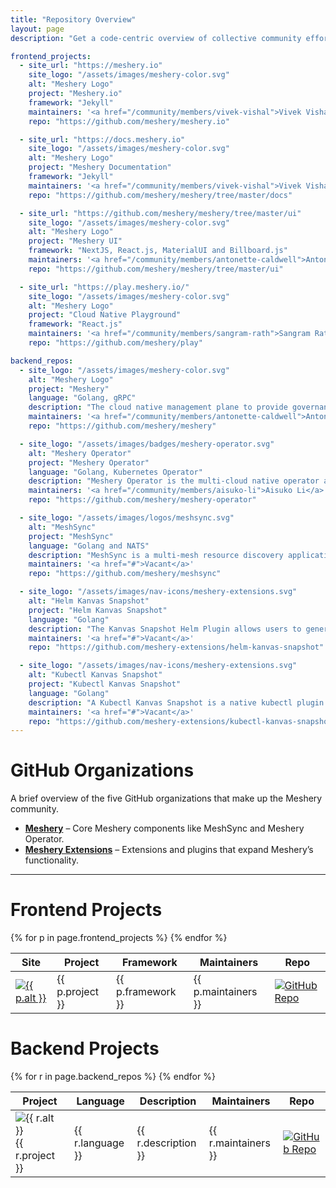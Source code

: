 ```yaml
---
title: "Repository Overview"
layout: page
description: "Get a code-centric overview of collective community efforts."

frontend_projects:
  - site_url: "https://meshery.io"
    site_logo: "/assets/images/meshery-color.svg"
    alt: "Meshery Logo"
    project: "Meshery.io"
    framework: "Jekyll"
    maintainers: '<a href="/community/members/vivek-vishal">Vivek Vishal</a>'
    repo: "https://github.com/meshery/meshery.io"

  - site_url: "https://docs.meshery.io"
    site_logo: "/assets/images/meshery-color.svg"
    alt: "Meshery Logo"
    project: "Meshery Documentation"
    framework: "Jekyll"
    maintainers: '<a href="/community/members/vivek-vishal">Vivek Vishal</a>'
    repo: "https://github.com/meshery/meshery/tree/master/docs"

  - site_url: "https://github.com/meshery/meshery/tree/master/ui"
    site_logo: "/assets/images/meshery-color.svg"
    alt: "Meshery Logo"
    project: "Meshery UI"
    framework: "NextJS, React.js, MaterialUI and Billboard.js"
    maintainers: '<a href="/community/members/antonette-caldwell">Antonette Caldwell</a>, <a href="/community/members/aabid-sofi">Aabid Sofi</a>'
    repo: "https://github.com/meshery/meshery/tree/master/ui"

  - site_url: "https://play.meshery.io/"
    site_logo: "/assets/images/meshery-color.svg"
    alt: "Meshery Logo"
    project: "Cloud Native Playground"
    framework: "React.js"
    maintainers: '<a href="/community/members/sangram-rath">Sangram Rath</a>'
    repo: "https://github.com/meshery/play"

backend_repos:
  - site_logo: "/assets/images/meshery-color.svg"
    alt: "Meshery Logo"
    project: "Meshery"
    language: "Golang, gRPC"
    description: "The cloud native management plane to provide governance and backend system integration. Golang, gRPC, NATS, CloudEvents"
    maintainers: '<a href="/community/members/antonette-caldwell">Antonette Caldwell</a>, <a href="/community/members/uzair-shaikh">Uzair Shaikh</a>'
    repo: "https://github.com/meshery/meshery"

  - site_logo: "/assets/images/badges/meshery-operator.svg"
    alt: "Meshery Operator"
    project: "Meshery Operator"
    language: "Golang, Kubernetes Operator"
    description: "Meshery Operator is the multi-cloud native operator and implementation of MeshSync."
    maintainers: '<a href="/community/members/aisuko-li">Aisuko Li</a>'
    repo: "https://github.com/meshery/meshery-operator"

  - site_logo: "/assets/images/logos/meshsync.svg"
    alt: "MeshSync"
    project: "MeshSync"
    language: "Golang and NATS"
    description: "MeshSync is a multi-mesh resource discovery application which is also a custom Kubernetes controller."
    maintainers: '<a href="#">Vacant</a>'
    repo: "https://github.com/meshery/meshsync"

  - site_logo: "/assets/images/nav-icons/meshery-extensions.svg"
    alt: "Helm Kanvas Snapshot"
    project: "Helm Kanvas Snapshot"
    language: "Golang"
    description: "The Kanvas Snapshot Helm Plugin allows users to generate a visual snapshot of their Helm charts directly from the command line."
    maintainers: '<a href="#">Vacant</a>'
    repo: "https://github.com/meshery-extensions/helm-kanvas-snapshot"

  - site_logo: "/assets/images/nav-icons/meshery-extensions.svg"
    alt: "Kubectl Kanvas Snapshot"
    project: "Kubectl Kanvas Snapshot"
    language: "Golang"
    description: "A Kubectl Kanvas Snapshot is a native kubectl plugin designed to conveniently create a visual snapshot of the combination of multiple Kubernetes manifest files."
    maintainers: '<a href="#">Vacant</a>'
    repo: "https://github.com/meshery-extensions/kubectl-kanvas-snapshot"
---
```



# GitHub Organizations

A brief overview of the five GitHub organizations that make up the Meshery community.

<ul>
  <li><strong><a href="https://github.com/meshery">Meshery</a></strong> – Core Meshery components like MeshSync and Meshery Operator.</li>
  <li><strong><a href="https://github.com/meshery-extensions">Meshery Extensions</a></strong> – Extensions and plugins that expand Meshery’s functionality.</li>
</ul>

---

# Frontend Projects

<table class="handbook-table">
  <thead>
    <tr class="handbook-row header">
      <th>Site</th>
      <th>Project</th>
      <th>Framework</th>
      <th>Maintainers</th>
      <th>Repo</th>
    </tr>
  </thead>
  <tbody>
    {% for p in page.frontend_projects %}
    <tr class="handbook-row">
      <td><a href="{{ p.site_url }}"><img src="{{ p.site_logo }}" class="icon" alt="{{ p.alt }}"></a></td>
      <td>{{ p.project }}</td>
      <td>{{ p.framework }}</td>
      <td>{{ p.maintainers }}</td>
      <td><a href="{{ p.repo }}"><img src="/assets/images/github-white.svg" class="icon" alt="GitHub Repo"></a></td>
    </tr>
    {% endfor %}
  </tbody>
</table>

# Backend Projects

<table class="handbook-table">
  <thead>
    <tr class="handbook-row header">
      <th>Project</th>
      <th>Language</th>
      <th>Description</th>
      <th>Maintainers</th>
      <th>Repo</th>
    </tr>
  </thead>
  <tbody>
    {% for r in page.backend_repos %}
    <tr class="handbook-row">
      <td><img src="{{ r.site_logo }}" class="icon" alt="{{ r.alt }}"> {{ r.project }}</td>
      <td>{{ r.language }}</td>
      <td>{{ r.description }}</td>
      <td>{{ r.maintainers }}</td>
      <td><a href="{{ r.repo }}"><img src="/assets/images/github-white.svg" class="icon" alt="GitHub Repo"></a></td>
    </tr>
    {% endfor %}
  </tbody>
</table>
